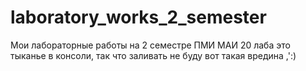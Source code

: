 # laboratory_works_2_semester
Мои лабораторные работы на 2 семестре ПМИ МАИ
20 лаба это тыканье в консоли, так что заливать не буду вот такая вредина ,':)
